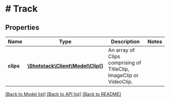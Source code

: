 # # Track

## Properties

Name | Type | Description | Notes
------------ | ------------- | ------------- | -------------
**clips** | [**\Shotstack\Client\Model\Clip[]**](Clip.md) | An array of Clips comprising of TitleClip, ImageClip or VideoClip. |

[[Back to Model list]](../../README.md#models) [[Back to API list]](../../README.md#endpoints) [[Back to README]](../../README.md)
